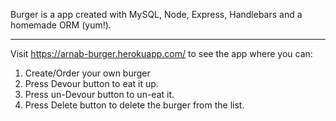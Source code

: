 
Burger is a app created with MySQL, Node, Express, Handlebars and a homemade ORM (yum!).

------------------------------------------------------------------------------------------

Visit https://arnab-burger.herokuapp.com/ to see the app where you can: 
1. Create/Order your own burger
2. Press Devour button to eat it up.
3. Press un-Devour button to un-eat it.
4. Press Delete button to delete the burger from the list.




